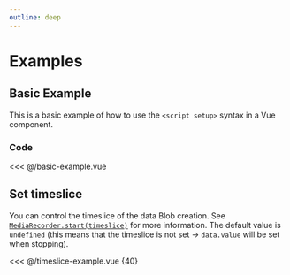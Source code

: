 ```yaml
---
outline: deep
---
```


# Examples

## Basic Example

This is a basic example of how to use the `<script setup>` syntax in a Vue component.

<script setup>
import BasicExample from './basic-example.vue'
import TimesliceExample from './timeslice-example.vue'
</script>

<BasicExample />

### Code

<<< @/basic-example.vue

## Set timeslice

You can control the timeslice of the data Blob creation. See [
`MediaRecorder.start(timeslice)`](https://developer.mozilla.org/en-US/docs/Web/API/MediaRecorder/start#syntax) for more
information. The default value is `undefined` (this means that the timeslice is not set -> `data.value` will be set when
stopping).

<TimesliceExample />

<<< @/timeslice-example.vue {40}
